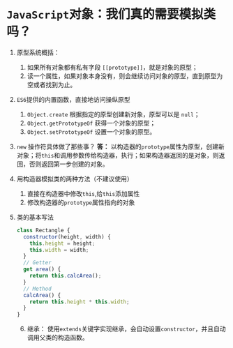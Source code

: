 # `JavaScript`对象：我们真的需要模拟类吗？

1. 原型系统概括：
   1. 如果所有对象都有私有字段 `[[prototype]]`，就是对象的原型；
   2. 读一个属性，如果对象本身没有，则会继续访问对象的原型，直到原型为空或者找到为止。
2. `ES6`提供的内置函数，直接地访问操纵原型
   1. `Object.create` 根据指定的原型创建新对象，原型可以是 `null`；
   2. `Object.getPrototypeOf` 获得一个对象的原型；
   3. `Object.setPrototypeOf` 设置一个对象的原型。
3. `new` 操作符具体做了那些事？
   **答：** 以构造器的`prototype`属性为原型，创建新对象；将`this`和调用参数传给构造器，执行；如果构造器返回的是对象，则返回，否则返回第一步创建的对象。
4. 用构造器模拟类的两种方法（不建议使用）
   1. 直接在构造器中修改`this`,给`this`添加属性
   2. 修改构造器的`prototype`属性指向的对象
5. 类的基本写法

   ```javascript
   class Rectangle {
     constructor(height, width) {
       this.height = height;
       this.width = width;
     }
     // Getter
     get area() {
       return this.calcArea();
     }
     // Method
     calcArea() {
       return this.height * this.width;
     }
   }
   ```

   6. 继承： 使用`extends`关键字实现继承，会自动设置`constructor`，并且自动调用父类的构造函数。
